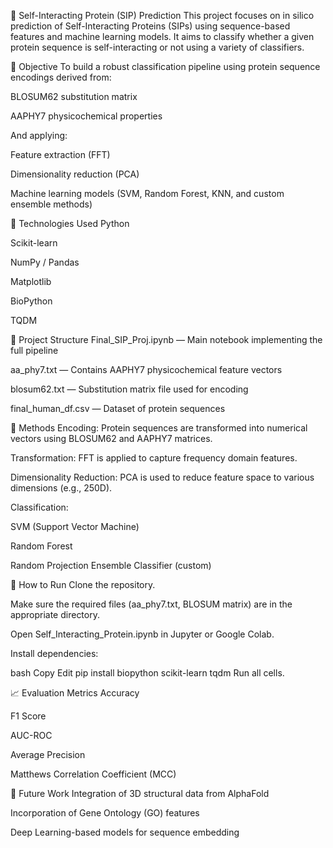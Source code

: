 🧬 Self-Interacting Protein (SIP) Prediction
This project focuses on in silico prediction of Self-Interacting Proteins (SIPs) using sequence-based features and machine learning models. It aims to classify whether a given protein sequence is self-interacting or not using a variety of classifiers.

📌 Objective
To build a robust classification pipeline using protein sequence encodings derived from:

BLOSUM62 substitution matrix

AAPHY7 physicochemical properties

And applying:

Feature extraction (FFT)

Dimensionality reduction (PCA)

Machine learning models (SVM, Random Forest, KNN, and custom ensemble methods)

🧰 Technologies Used
Python

Scikit-learn

NumPy / Pandas

Matplotlib

BioPython

TQDM

📁 Project Structure
Final_SIP_Proj.ipynb — Main notebook implementing the full pipeline

aa_phy7.txt — Contains AAPHY7 physicochemical feature vectors

blosum62.txt — Substitution matrix file used for encoding

final_human_df.csv — Dataset of protein sequences

🧪 Methods
Encoding: Protein sequences are transformed into numerical vectors using BLOSUM62 and AAPHY7 matrices.

Transformation: FFT is applied to capture frequency domain features.

Dimensionality Reduction: PCA is used to reduce feature space to various dimensions (e.g., 250D).

Classification:

SVM (Support Vector Machine)

Random Forest


Random Projection Ensemble Classifier (custom)

🚀 How to Run
Clone the repository.

Make sure the required files (aa_phy7.txt, BLOSUM matrix) are in the appropriate directory.

Open Self_Interacting_Protein.ipynb in Jupyter or Google Colab.

Install dependencies:

bash
Copy
Edit
pip install biopython scikit-learn tqdm
Run all cells.

📈 Evaluation Metrics
Accuracy

F1 Score

AUC-ROC

Average Precision

Matthews Correlation Coefficient (MCC)

📝 Future Work
Integration of 3D structural data from AlphaFold

Incorporation of Gene Ontology (GO) features

Deep Learning-based models for sequence embedding
